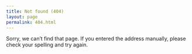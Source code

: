 ```yaml
---
title: Not found (404)
layout: page
permalink: 404.html
---
```


Sorry, we can’t find that page. If you entered the address manually, please
check your spelling and try again.
